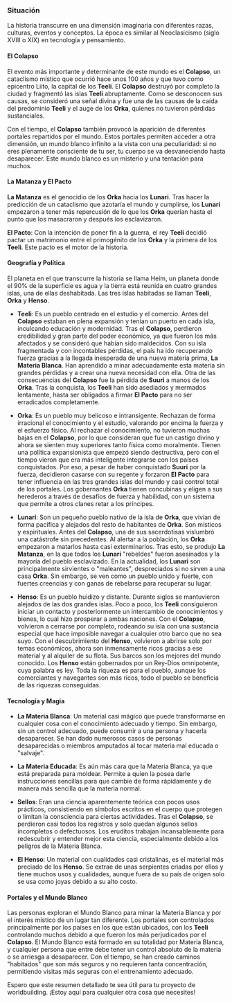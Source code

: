 ### Situación

La historia transcurre en una dimensión imaginaria con diferentes razas, culturas, eventos y conceptos. La época es similar al Neoclasicismo (siglo XVIII o XIX) en tecnología y pensamiento.

#### El Colapso

El evento más importante y determinante de este mundo es el **Colapso**, un cataclismo místico que ocurrió hace unos 100 años y que tuvo como epicentro Liito, la capital de los **Teeli**. El **Colapso** destruyó por completo la ciudad y fragmentó las islas **Teeli** abruptamente. Como se desconocen sus causas, se consideró una señal divina y fue una de las causas de la caída del predominio **Teeli** y el auge de los **Orka**, quienes no tuvieron pérdidas sustanciales.

Con el tiempo, el **Colapso** también provocó la aparición de diferentes portales repartidos por el mundo. Estos portales permiten acceder a otra dimensión, un mundo blanco infinito a la vista con una peculiaridad: si no eres plenamente consciente de tu ser, tu cuerpo se va desvaneciendo hasta desaparecer. Este mundo blanco es un misterio y una tentación para muchos.

#### La Matanza y El Pacto

**La Matanza** es el genocidio de los **Orka** hacia los **Lunari**. Tras hacer la predicción de un cataclismo que azotaría el mundo y cumplirse, los **Lunari** empezaron a tener más repercusión de lo que los **Orka** querían hasta el punto que los masacraron y después los esclavizaron.

**El Pacto**: Con la intención de poner fin a la guerra, el rey **Teeli** decidió pactar un matrimonio entre el primogénito de los **Orka** y la primera de los **Teeli**. Este pacto es el motor de la historia.

#### Geografía y Política

El planeta en el que transcurre la historia se llama Heim, un planeta donde el 90% de la superficie es agua y la tierra está reunida en cuatro grandes islas, una de ellas deshabitada. Las tres islas habitadas se llaman **Teeli**, **Orka** y **Henso**.

- **Teeli**: Es un pueblo centrado en el estudio y el comercio. Antes del **Colapso** estaban en plena expansión y tenían un puerto en cada isla, inculcando educación y modernidad. Tras el **Colapso**, perdieron credibilidad y gran parte del poder económico, ya que fueron los más afectados y se consideró que habían sido maldecidos. Con su isla fragmentada y con incontables pérdidas, el país ha ido recuperando fuerza gracias a la llegada inesperada de una nueva materia prima, **La Materia Blanca**. Han aprendido a minar adecuadamente esta materia sin grandes pérdidas y a crear una nueva necesidad con ella. Otra de las consecuencias del **Colapso** fue la pérdida de **Suuri** a manos de los **Orka**. Tras la conquista, los **Teeli** han sido asediados y mermados lentamente, hasta ser obligados a firmar **El Pacto** para no ser erradicados completamente.
    
- **Orka**: Es un pueblo muy belicoso e intransigente. Rechazan de forma irracional el conocimiento y el estudio, valorando por encima la fuerza y el esfuerzo físico. Al rechazar el conocimiento, no tuvieron muchas bajas en el **Colapso**, por lo que consideran que fue un castigo divino y ahora se sienten muy superiores tanto física como moralmente. Tienen una política expansionista que empezó siendo destructiva, pero con el tiempo vieron que era más inteligente integrarse con los países conquistados. Por eso, a pesar de haber conquistado **Suuri** por la fuerza, decidieron casarse con su regente y forzaron **El Pacto** para tener influencia en las tres grandes islas del mundo y casi control total de los portales. Los gobernantes **Orka** tienen concubinas y eligen a sus herederos a través de desafíos de fuerza y habilidad, con un sistema que permite a otros clanes retar a los príncipes.
    
- **Lunari**: Son un pequeño pueblo nativo de la isla de **Orka**, que vivían de forma pacífica y alejados del resto de habitantes de **Orka**. Son místicos y espirituales. Antes del **Colapso**, una de sus sacerdotisas vislumbró una catástrofe sin precedentes. Al alertar a la población, los **Orka** empezaron a matarlos hasta casi exterminarlos. Tras esto, se produjo **La Matanza**, en la que todos los **Lunari** "rebeldes" fueron asesinados y la mayoría del pueblo esclavizado. En la actualidad, los **Lunari** son principalmente sirvientes o "maleantes", despreciados si no sirven a una casa **Orka**. Sin embargo, se ven como un pueblo unido y fuerte, con fuertes creencias y con ganas de rebelarse para recuperar su lugar.
    
- **Henso**: Es un pueblo huidizo y distante. Durante siglos se mantuvieron alejados de las dos grandes islas. Poco a poco, los **Teeli** consiguieron iniciar un contacto y posteriormente un intercambio de conocimientos y bienes, lo cual hizo prosperar a ambas naciones. Con el **Colapso**, volvieron a cerrarse por completo, rodeando su isla con una sustancia especial que hace imposible navegar a cualquier otro barco que no sea suyo. Con el descubrimiento del **Henso**, volvieron a abrirse solo por temas económicos, ahora son inmensamente ricos gracias a ese material y al alquiler de su flota. Sus barcos son los mejores del mundo conocido. Los **Henso** están gobernados por un Rey-Dios omnipotente, cuya palabra es ley. Toda la riqueza es para el pueblo, aunque los comerciantes y navegantes son más ricos, todo el pueblo se beneficia de las riquezas conseguidas.
    

#### Tecnología y Magia

- **La Materia Blanca**: Un material casi mágico que puede transformarse en cualquier cosa con el conocimiento adecuado y tiempo. Sin embargo, sin un control adecuado, puede consumir a una persona y hacerla desaparecer. Se han dado numerosos casos de personas desaparecidas o miembros amputados al tocar materia mal educada o "salvaje".
    
- **La Materia Educada**: Es aún más cara que la Materia Blanca, ya que está preparada para moldear. Permite a quien la posea darle instrucciones sencillas para que cambie de forma rápidamente y de manera más sencilla que la materia normal.
    
- **Sellos**: Eran una ciencia aparentemente teórica con pocos usos prácticos, consistiendo en símbolos escritos en el cuerpo que protegen o limitan la consciencia para ciertas actividades. Tras el **Colapso**, se perdieron casi todos los registros y solo quedan algunos sellos incompletos o defectuosos. Los eruditos trabajan incansablemente para redescubrir y entender mejor esta ciencia, especialmente debido a los peligros de la Materia Blanca.
    
- **El Henso**: Un material con cualidades casi cristalinas, es el material más preciado de los **Henso**. Se extrae de unas serpientes criadas por ellos y tiene muchos usos y cualidades, aunque fuera de su país de origen solo se usa como joyas debido a su alto costo.
    

#### Portales y el Mundo Blanco

Las personas exploran el Mundo Blanco para minar la Materia Blanca y por el interés místico de un lugar tan diferente. Los portales son controlados principalmente por los países en los que están ubicados, con los **Teeli** controlando muchos debido a que fueron los más perjudicados por el **Colapso**. El Mundo Blanco está formado en su totalidad por Materia Blanca, y cualquier persona que entre debe tener un control absoluto de la materia o se arriesga a desaparecer. Con el tiempo, se han creado caminos "habitados" que son más seguros y no requieren tanta concentración, permitiendo visitas más seguras con el entrenamiento adecuado.

Espero que este resumen detallado te sea útil para tu proyecto de worldbuilding. ¡Estoy aquí para cualquier otra cosa que necesites!
